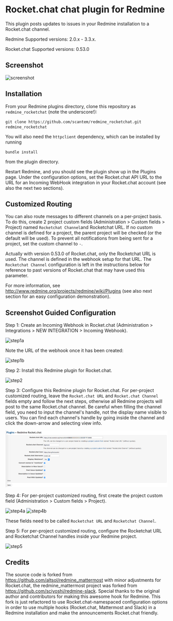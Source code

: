 # Rocket.chat chat plugin for Redmine

This plugin posts updates to issues in your Redmine installation to a Rocket.chat
channel.

Redmine Supported versions: 2.0.x - 3.3.x.

Rocket.chat Supported versions: 0.53.0

## Screenshot

![screenshot](https://raw.githubusercontent.com/scantem/redmine_rocketchat/assets/screenshot.png)

## Installation

From your Redmine plugins directory, clone this repository as `redmine_rocketchat` (note
the underscore!):

    git clone https://github.com/scantem/redmine_rocketchat.git redmine_rocketchat

You will also need the `httpclient` dependency, which can be installed by running

    bundle install

from the plugin directory.

Restart Redmine, and you should see the plugin show up in the Plugins page.
Under the configuration options, set the Rocket.chat API URL to the URL for an
Incoming WebHook integration in your Rocket.chat account (see also the next two sections).

## Customized Routing

You can also route messages to different channels on a per-project basis. To
do this, create 2 project custom fields (Administration > Custom fields > Project)
named `Rocketchat Channel`and Rocketchat URL. If no custom channel is defined for a project, the parent
project will be checked (or the default will be used). To prevent all notifications
from being sent for a project, set the custom channel to `-`.

Actually with version 0.53.0 of Rocket.chat, only the Rocketchat URL is used.  The channel is
defined in the webhook setup for that URL.  The `Rocketchat Channel` configuration is left
in the instructions below for reference to past versions of Rocket.chat that may have used
this parameter.

For more information, see http://www.redmine.org/projects/redmine/wiki/Plugins (see also next section for an easy configuration demonstration). 

## Screenshot Guided Configuration

Step 1: Create an Incoming Webhook in Rocket.chat (Administration > Integrations > NEW INTEGRATION > Incoming Webhook).

![step1a](https://cloud.githubusercontent.com/assets/2335362/23932036/4dc6e81c-0968-11e7-8ac9-1decbfad2b9b.png)

Note the URL of the webhook once it has been created:

![step1b](https://cloud.githubusercontent.com/assets/2335362/23932037/4dc6e894-0968-11e7-9ba6-ac2119383364.png)

Step 2: Install this Redmine plugin for Rocket.chat.

![step2](https://raw.githubusercontent.com/scantem/redmine_rocketchat/assets/step2.png)

Step 3: Configure this Redmine plugin for Rocket.chat. For per-project customized routing, leave the `Rocket.chat URL` and `Rocket.chat Channel` fields empty and follow the next steps, otherwise all Redmine projects will post to the same Rocket.chat channel. Be careful when filling the channel field, you need to input the channel's handle, not the display name visible to users. You can find each channel's handle by going inside the channel and click the down-arrow and selecting view info.

![step3](https://raw.githubusercontent.com/scantem/redmine_rocketchat/assets/step3.png)

Step 4: For per-project customized routing, first create the project custom field (Administration > Custom fields > Project).

![step4a](https://raw.githubusercontent.com/scantem/redmine_rocketchat/assets/step4a.png)
![step4b](https://raw.githubusercontent.com/scantem/redmine_rocketchat/assets/step4b.png)

These fields need to be called `Rocketchat URL` and `Rocketchat Channel`.

Step 5: For per-project customized routing, configure the Rocketchat URL and Rocketchat Channel handles inside your Redmine project.

![step5](https://raw.githubusercontent.com/scantem/redmine_rocketchat/assets/step5.png)

## Credits

The source code is forked from https://github.com/altsol/redmine_mattermost with minor adjustments for Rocket.chat, the redmine_mattermost project was forked from https://github.com/sciyoshi/redmine-slack. Special thanks to the original author and contributors for making this awesome hook for Redmine. This fork is just refactored to use Rocket.chat-namespaced configuration options in order to use multiple hooks (Rocket.chat, Mattermost and Slack) in a Redmine installation and make the announcements Rocket.chat friendly.
